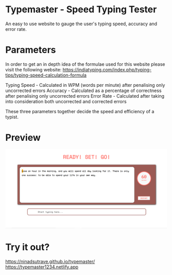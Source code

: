 # Typemaster - Speed Typing Tester

An easy to use website to gauge the user's typing speed, accuracy and error rate.

# Parameters

In order to get an in depth idea of the formulae used for this website please visit the following website: https://indiatyping.com/index.php/typing-tips/typing-speed-calculation-formula

Typing Speed - Calculated in WPM (words per minute) after penalising only uncorrected errors
Accuracy - Calculated as a percentage of correctness after penalising only uncorrected errors
Error Rate - Calculated after taking into consideration both uncorrected and corrected errors

These three parameters together decide the speed and efficiency of a typist.

# Preview

![This is how the website looks](images/website.png)

# Try it out?

https://ninadsutrave.github.io/typemaster/    
https://typemaster1234.netlify.app
